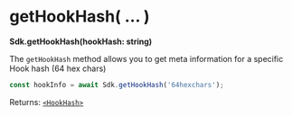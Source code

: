 # getHookHash( … )

**Sdk.getHookHash(hookHash: string)**

The `getHookHash` method allows you to get meta information for a specific Hook hash (64 hex chars)

```javascript
const hookInfo = await Sdk.getHookHash('64hexchars');
```

Returns: [`<HookHash>`](https://github.com/XRPL-Labs/XUMM-SDK/blob/master/src/types/Meta/HookHash.ts)


